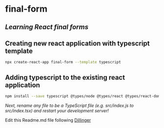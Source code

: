 # final-form

## _Learning React final forms_

## Creating new react application with typescript template
```sh
npx create-react-app final-form --template typescript
```

## Adding typescript to the existing react application
```sh
npm install --save typescript @types/node @types/react @types/react-dom @types/jest
```
_Next, rename any file to be a TypeScript file (e.g. src/index.js to src/index.tsx) and restart your development server!_



Edit this Readme.md file following [Dillinger](https://dillinger.io/)
